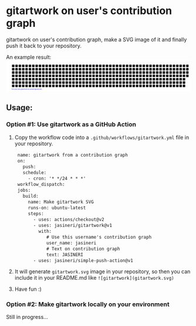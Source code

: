 # gitartwork on user's contribution graph

gitartwork on user's contribution graph, make a SVG image of it and finally push it back to your repository.

An example result:
[![jasineri/gitartwork](gitartwork.svg)](https://github.com/jasineri/gitartwork)

## Usage:

### Option #1: Use gitartwork as a GitHub Action
1. Copy the workflow code into a `.github/workflows/gitartwork.yml` file in your repository.

        name: gitartwork from a contribution graph
        on: 
          push:
          schedule:
            - cron: '* */24 * * *'
        workflow_dispatch:
        jobs:
          build:
            name: Make gitartwork SVG
            runs-on: ubuntu-latest
            steps:
              - uses: actions/checkout@v2
              - uses: jasineri/gitartwork@v1
                with:
                   # Use this username's contribution graph  
                   user_name: jasineri
                   # Text on contribution graph 
                   text: JASINERI
              - uses: jasineri/simple-push-action@v1

2. It will generate `gitartwork.svg` image in your repository, so then you can include it in your README.md like `![gitartwork](gitartwork.svg)`
3. Have fun :)

### Option #2: Make gitartwork locally on your environment
Still in progress...